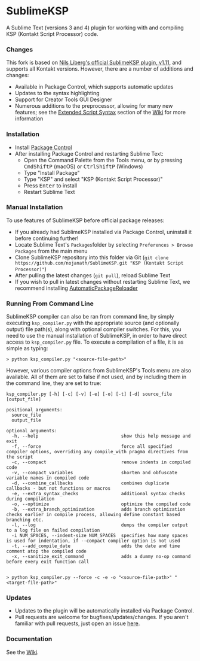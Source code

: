 # SublimeKSP

A Sublime Text (versions 3 and 4) plugin for working with and compiling KSP (Kontakt Script Processor) code.

### Changes
This fork is based on [Nils Liberg's official SublimeKSP plugin, v1.11](http://nilsliberg.se/ksp/), and supports all Kontakt versions.
However, there are a number of additions and changes:

* Available in Package Control, which supports automatic updates
* Updates to the syntax highlighting
* Support for Creator Tools GUI Designer
* Numerous additions to the preprocessor, allowing for many new features; see the [Extended Script Syntax](https://github.com/nojanath/SublimeKSP/wiki#extended-script-syntax) section of the [Wiki](https://github.com/nojanath/SublimeKSP/wiki) for more information

### Installation

* Install [Package Control](https://packagecontrol.io/installation)
* After installing Package Control and restarting Sublime Text:
  * Open the Command Palette from the Tools menu, or by pressing <kbd>Cmd</kbd><kbd>Shift</kbd><kbd>P</kbd> (macOS) or <kbd>Ctrl</kbd><kbd>Shift</kbd><kbd>P</kbd> (Windows)
  * Type "Install Package"
  * Type "KSP" and select "KSP (Kontakt Script Processor)"
  * Press <kbd>Enter</kbd> to install
  * Restart Sublime Text

### Manual Installation

To use features of SublimeKSP before official package releases:

 * If you already had SublimeKSP installed via Package Control, uninstall it before continuing further!
 * Locate Sublime Text's `Packages`folder by selecting `Preferences > Browse Packages` from the main menu
 * Clone SublimeKSP repository into this folder via Git (`git clone https://github.com/nojanath/SublimeKSP.git "KSP (Kontakt Script Processor)"`)
 * After pulling the latest changes (`git pull`), reload Sublime Text
 * If you wish to pull in latest changes without restarting Sublime Text, we recommend installing [Automatic​Package​Reloader](https://packagecontrol.io/packages/AutomaticPackageReloader)

### Running From Command Line

SublimeKSP compiler can also be ran from command line, by simply executing `ksp_compiler.py` with the appropriate source (and optionally output) file path(s),
along with optional compiler switches.
For this, you need to use the manual installation of SublimeKSP, in order to have direct access to `ksp_compiler.py` file. To execute a compilation of a file,
it is as simple as typing:

```
> python ksp_compiler.py "<source-file-path>"
```

However, various compiler options from SublimeKSP's Tools menu are also available. All of them are set to false if not used,
and by including them in the command line, they are set to true:

```
ksp_compiler.py [-h] [-c] [-v] [-e] [-o] [-t] [-d] source_file [output_file]

positional arguments:
  source_file
  output_file

optional arguments:
  -h, --help                               show this help message and exit
  -f, --force                              force all specified compiler options, overriding any compile_with pragma directives from the script
  -c, --compact                            remove indents in compiled code
  -v, --compact_variables                  shorten and obfuscate variable names in compiled code
  -d, --combine_callbacks                  combines duplicate callbacks - but not functions or macros
  -e, --extra_syntax_checks                additional syntax checks during compilation
  -o, --optimize                           optimize the compiled code
  -b, --extra_branch_optimization          adds branch optimization checks earlier in compile process, allowing define constant based branching etc.
  -l, --log                                dumps the compiler output to a log file on failed compilation
  -i NUM_SPACES, --indent-size NUM_SPACES  specifies how many spaces is used for indentation, if --compact compiler option is not used
  -t, --add_compile_date                   adds the date and time comment atop the compiled code
  -x, --sanitize_exit_command              adds a dummy no-op command before every exit function call


> python ksp_compiler.py --force -c -e -o "<source-file-path>" "<target-file-path>"
```

### Updates
* Updates to the plugin will be automatically installed via Package Control.
* Pull requests are welcome for bugfixes/updates/changes. If you aren't familiar
with pull requests, just open an issue [here](https://github.com/nojanath/SublimeKSP/issues).

### Documentation
See the [Wiki](https://github.com/nojanath/SublimeKSP/wiki).
